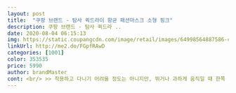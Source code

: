 ```yaml
---
layout: post 
title:  "쿠팡 브랜드 - 탐사 퀵드라이 항균 패션마스크 소형 핑크" 
description: 쿠팡 브랜드 - 탐사 퀵드라 ..
date: 2020-08-04 06:15:13 
img: https://static.coupangcdn.com/image/retail/images/64998564887586-cfcf0549-21cf-4928-a88d-0f1ec1d68f33.jpg 
linkUrl: http://me2.do/FGpfRAwD 
categories: [1001] 
color: 353535 
price: 5990 
author: brandMaster 
cont: <br/> >> 착용하고 다니기 어려울 정도는 아니지만, 뛰거나 과하게 움직일 때 한쪽 귀걸이 부분이 쉽게 빠진다고 합니다.<br/><br/><br/> - 가 착용하기 좋은 사이즈입니다.<br/><br/><br/> - 간혹 저렴이 새 마스크에서 나는 시큼털털한 화학 냄새가 없어서 좋습니다.<br/><br/><br/> - 겉은 비닐, 내부는 얇은 종이 패키지가 있습니다.<br/><br/><br/> - 귀걸이 부분이 잘 빠진다고 합니다.<br/><br/><br/> - 디자인은 요즘 나오는 밀착형 마스크와 큰 차이 없습니다.<br/><br/><br/> - 마스크 1개만 깔끔하게 들어있습니다.<br/><br/><br/> - 마스크 마감이 전체적으로 튼튼합니다.<br/><br/><br/> - 아이 얼굴을 확실히 잘 가려줍니다.<br/><br/><br/> - 하루 종일 착용했는데, 보풀이나 피부 접촉면이 간지러운 알레르기 반응이 없다고 합니다.<br/><br/>1) 장점<br/>1.<br/> 패키지 및 구성<br/>2) 단점<br/>2.<br/> 소재 및 디자인<br/>3.<br/> 사용감 ( 3일 사용한 시점 )<br/> 
---
```

 